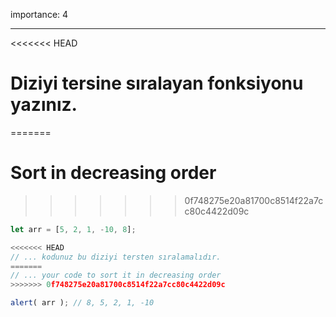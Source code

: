 importance: 4

---

<<<<<<< HEAD
# Diziyi tersine sıralayan fonksiyonu yazınız.
=======
# Sort in decreasing order
>>>>>>> 0f748275e20a81700c8514f22a7cc80c4422d09c

```js
let arr = [5, 2, 1, -10, 8];

<<<<<<< HEAD
// ... kodunuz bu diziyi tersten sıralamalıdır.
=======
// ... your code to sort it in decreasing order
>>>>>>> 0f748275e20a81700c8514f22a7cc80c4422d09c

alert( arr ); // 8, 5, 2, 1, -10
```


